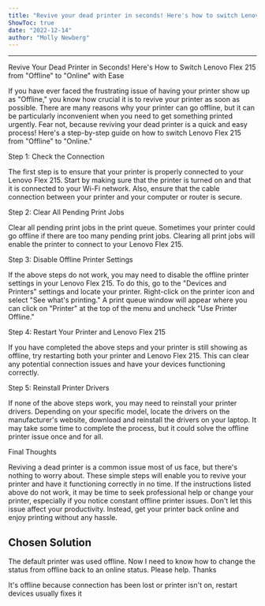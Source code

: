 ```yaml
---
title: "Revive your dead printer in seconds! Here's how to switch Lenovo Flex 215 from Offline to Online with ease."
ShowToc: true 
date: "2022-12-14"
author: "Molly Newberg"
---
```

*****
Revive Your Dead Printer in Seconds! Here's How to Switch Lenovo Flex 215 from "Offline" to "Online" with Ease

If you have ever faced the frustrating issue of having your printer show up as "Offline," you know how crucial it is to revive your printer as soon as possible. There are many reasons why your printer can go offline, but it can be particularly inconvenient when you need to get something printed urgently. Fear not, because reviving your dead printer is a quick and easy process! Here's a step-by-step guide on how to switch Lenovo Flex 215 from "Offline" to "Online."

Step 1: Check the Connection

The first step is to ensure that your printer is properly connected to your Lenovo Flex 215. Start by making sure that the printer is turned on and that it is connected to your Wi-Fi network. Also, ensure that the cable connection between your printer and your computer or router is secure.

Step 2: Clear All Pending Print Jobs

Clear all pending print jobs in the print queue. Sometimes your printer could go offline if there are too many pending print jobs. Clearing all print jobs will enable the printer to connect to your Lenovo Flex 215.

Step 3: Disable Offline Printer Settings

If the above steps do not work, you may need to disable the offline printer settings in your Lenovo Flex 215. To do this, go to the "Devices and Printers" settings and locate your printer. Right-click on the printer icon and select "See what's printing." A print queue window will appear where you can click on "Printer" at the top of the menu and uncheck "Use Printer Offline."

Step 4: Restart Your Printer and Lenovo Flex 215

If you have completed the above steps and your printer is still showing as offline, try restarting both your printer and Lenovo Flex 215. This can clear any potential connection issues and have your devices functioning correctly.

Step 5: Reinstall Printer Drivers

If none of the above steps work, you may need to reinstall your printer drivers. Depending on your specific model, locate the drivers on the manufacturer's website, download and reinstall the drivers on your laptop. It may take some time to complete the process, but it could solve the offline printer issue once and for all.

Final Thoughts

Reviving a dead printer is a common issue most of us face, but there's nothing to worry about. These simple steps will enable you to revive your printer and have it functioning correctly in no time. If the instructions listed above do not work, it may be time to seek professional help or change your printer, especially if you notice constant offline printer issues. Don't let this issue affect your productivity. Instead, get your printer back online and enjoy printing without any hassle.


## Chosen Solution
 The default printer was used offline.  Now I need to know how to change the status from offline back to an online status. Please help. Thanks

 It's offline because connection has been lost or printer isn't on, restart devices usually fixes it




